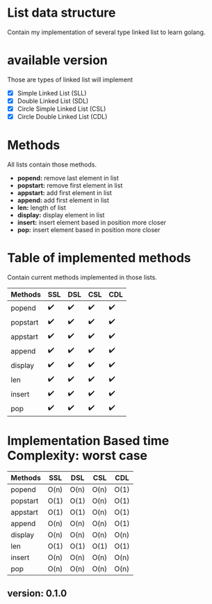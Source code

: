 # List data structure
Contain my implementation of several type linked list to learn golang.

# available version 
Those are types of linked list will implement
- [X] Simple Linked List (SLL)
- [X] Double Linked List (SDL)
- [X] Circle Simple Linked List (CSL)
- [X] Circle Double Linked List (CDL)

# Methods
All lists contain those methods.

- **popend:** remove last element in list
- **popstart:** remove first element in list
- **appstart:** add first element in list
- **append:** add first element in list
- **len:** length of list
- **display:** display element in list
- **insert:** insert element based in position more closer
- **pop:** insert element based in position more closer

# Table of implemented methods
Contain current methods implemented in those lists.

| Methods | SSL | DSL | CSL | CDL |
| ---- | ---- | ---- | ---- | ---- |
| popend | :heavy_check_mark: | :heavy_check_mark: | :heavy_check_mark: | :heavy_check_mark: |
| popstart| :heavy_check_mark: | :heavy_check_mark: | :heavy_check_mark: | :heavy_check_mark: |
| appstart | :heavy_check_mark: | :heavy_check_mark: | :heavy_check_mark: | :heavy_check_mark: |
| append| :heavy_check_mark: | :heavy_check_mark: | :heavy_check_mark: | :heavy_check_mark: |
| display | :heavy_check_mark: | :heavy_check_mark: | :heavy_check_mark: | :heavy_check_mark: |
| len| :heavy_check_mark: | :heavy_check_mark: | :heavy_check_mark: | :heavy_check_mark: |
| insert | :heavy_check_mark: | :heavy_check_mark: | :heavy_check_mark: | :heavy_check_mark: |
| pop| :heavy_check_mark: | :heavy_check_mark: | :heavy_check_mark: | :heavy_check_mark: |

# Implementation Based time Complexity:  worst case
| Methods  |  SSL | DSL | CSL | CDL |
| ---- | ---- | ---- | ---- | ---- |
| popend   | O(n) | O(n) | O(n) | O(1) | 
| popstart | O(1) | O(1) | O(n) | O(1) |
| appstart | O(1) | O(1) | O(n) | O(1) |
| append   | O(n) | O(n) | O(n) | O(1) |
| display  | O(n) | O(n) | O(n) | O(n) |
| len      | O(1) | O(1) | O(1) | O(1) |
| insert   | O(n) | O(n) | O(n) | O(n) |
| pop      | O(n) | O(n) | O(n) | O(n) |

## version: 0.1.0
